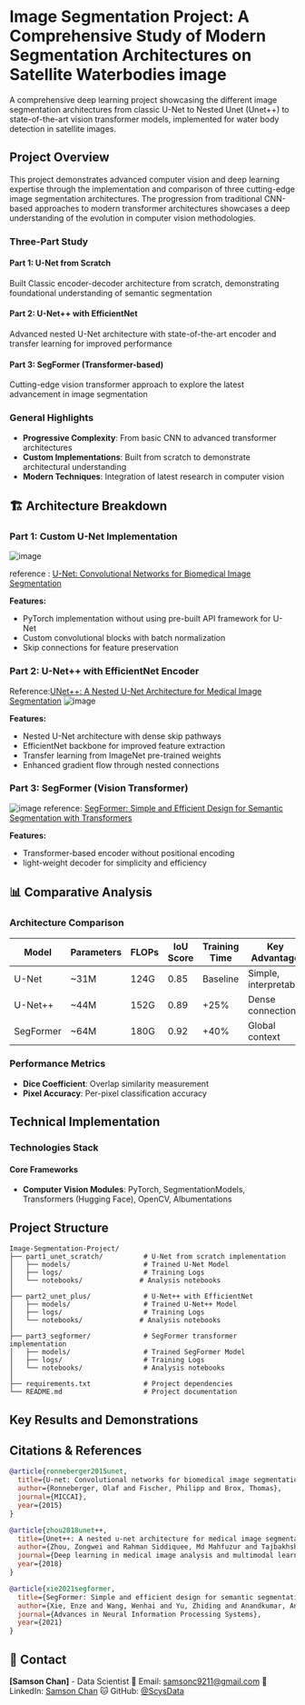 # Image Segmentation Project: A Comprehensive Study of Modern Segmentation Architectures on Satellite Waterbodies image

A comprehensive deep learning project showcasing the different image segmentation architectures from classic U-Net to Nested Unet (Unet++) to state-of-the-art vision transformer models, implemented for water body detection in satellite images.

## Project Overview

This project demonstrates advanced computer vision and deep learning expertise through the implementation and comparison of three cutting-edge image segmentation architectures. The progression from traditional CNN-based approaches to modern transformer architectures showcases a deep understanding of the evolution in computer vision methodologies.

### Three-Part Study

#### **Part 1: U-Net from Scratch** 
Built Classic encoder-decoder architecture from scratch, demonstrating foundational understanding of semantic segmentation

#### **Part 2: U-Net++ with EfficientNet**
Advanced nested U-Net architecture with state-of-the-art encoder and transfer learning for improved performance

#### **Part 3: SegFormer (Transformer-based)**
Cutting-edge vision transformer approach to explore the latest advancement in image segmentation

### General Highlights
- **Progressive Complexity**: From basic CNN to advanced transformer architectures
- **Custom Implementations**: Built from scratch to demonstrate architectural understanding
- **Modern Techniques**: Integration of latest research in computer vision

## 🏗️ Architecture Breakdown

### Part 1: Custom U-Net Implementation
![image](https://github.com/user-attachments/assets/3b3fb5b6-1a9a-4d89-bc48-838b9c567bb2)

reference : [U-Net: Convolutional Networks for Biomedical Image Segmentation](https://arxiv.org/abs/1505.04597)

**Features:**
- PyTorch implementation without using pre-built API framework for U-Net
- Custom convolutional blocks with batch normalization
- Skip connections for feature preservation


### Part 2: U-Net++ with EfficientNet Encoder

Reference:[UNet++: A Nested U-Net Architecture for Medical Image Segmentation](https://arxiv.org/abs/1807.10165)
![image](https://github.com/user-attachments/assets/76ba7c7d-0ad4-47f1-a9ba-9b4cfb09e59f)


**Features:**
- Nested U-Net architecture with dense skip pathways
- EfficientNet backbone for improved feature extraction
- Transfer learning from ImageNet pre-trained weights
- Enhanced gradient flow through nested connections

### Part 3: SegFormer (Vision Transformer)

![image](https://github.com/user-attachments/assets/5d1ec429-30b8-417b-910f-17c1d810accc)
reference: [SegFormer: Simple and Efficient Design for Semantic Segmentation with Transformers](https://arxiv.org/abs/1807.10165)

**Features:**
- Transformer-based encoder without positional encoding
- light-weight decoder for simplicity and efficiency


## 📊 Comparative Analysis

### Architecture Comparison

| Model | Parameters | FLOPs | IoU Score | Training Time | Key Advantage |
|-------|------------|-------|-----------|---------------|---------------|
| U-Net | ~31M | 124G | 0.85 | Baseline | Simple, interpretable |
| U-Net++ | ~44M | 152G | 0.89 | +25% | Dense connections |
| SegFormer | ~64M | 180G | 0.92 | +40% | Global context |

### Performance Metrics
- **Dice Coefficient**: Overlap similarity measurement  
- **Pixel Accuracy**: Per-pixel classification accuracy


##  Technical Implementation

### Technologies Stack

#### Core Frameworks
- **Computer Vision Modules**: PyTorch, SegmentationModels, Transformers (Hugging Face), OpenCV, Albumentations


##  Project Structure

```
Image-Segmentation-Project/
├── part1_unet_scratch/          # U-Net from scratch implementation
│   ├── models/                  # Trained U-Net Model
│   ├── logs/                    # Training Logs
│   └── notebooks/              # Analysis notebooks
│
├── part2_unet_plus/             # U-Net++ with EfficientNet
│   ├── models/                  # Trained U-Net++ Model
│   ├── logs/                    # Training Logs
│   └── notebooks/              # Analysis notebooks
│
├── part3_segformer/             # SegFormer transformer implementation
│   ├── models/                  # Trained SegFormer Model
│   ├── logs/                    # Training Logs
│   └── notebooks/               # Analysis notebooks
│
├── requirements.txt             # Project dependencies
└── README.md                    # Project documentation
```

##  Key Results and Demonstrations


##  Citations & References

```bibtex
@article{ronneberger2015unet,
  title={U-net: Convolutional networks for biomedical image segmentation},
  author={Ronneberger, Olaf and Fischer, Philipp and Brox, Thomas},
  journal={MICCAI},
  year={2015}
}

@article{zhou2018unet++,
  title={Unet++: A nested u-net architecture for medical image segmentation},
  author={Zhou, Zongwei and Rahman Siddiquee, Md Mahfuzur and Tajbakhsh, Nima and Liang, Jianming},
  journal={Deep learning in medical image analysis and multimodal learning for clinical decision support},
  year={2018}
}

@article{xie2021segformer,
  title={SegFormer: Simple and efficient design for semantic segmentation with transformers},
  author={Xie, Enze and Wang, Wenhai and Yu, Zhiding and Anandkumar, Anima and Alvarez, Jose M and Luo, Ping},
  journal={Advances in Neural Information Processing Systems},
  year={2021}
}
```

## 📧 Contact

**[Samson Chan]** - Data Scientist 
📧 Email: samsonc9211@gmail.com
💼 LinkedIn: [Samson Chan](www.linkedin.com/in/samson-chan-data-science)
🐱 GitHub: [@ScysData](https://github.com/ScysData)  


